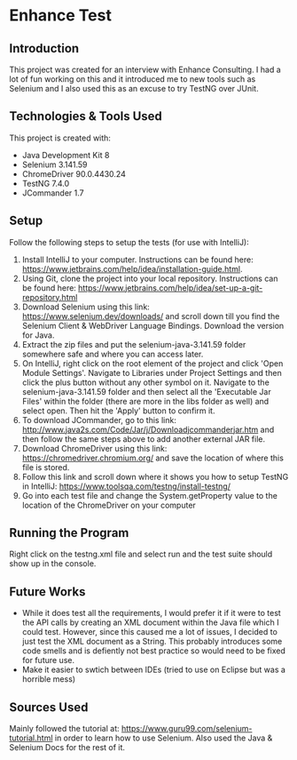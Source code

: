 # Enhance Test

## Introduction
This project was created for an interview with Enhance Consulting. I had a lot of fun working on this and it introduced me to new tools such as Selenium and I also used this as an excuse to try TestNG over JUnit. 

## Technologies & Tools Used
This project is created with:
* Java Development Kit 8
* Selenium 3.141.59
* ChromeDriver 90.0.4430.24
* TestNG 7.4.0
* JCommander 1.7

## Setup
Follow the following steps to setup the tests (for use with IntelliJ):
1. Install IntelliJ to your computer. Instructions can be found here: https://www.jetbrains.com/help/idea/installation-guide.html.
2. Using Git, clone the project into your local repository. Instructions can be found here: https://www.jetbrains.com/help/idea/set-up-a-git-repository.html
3. Download Selenium using this link: https://www.selenium.dev/downloads/ and scroll down till you find the Selenium Client & WebDriver Language Bindings. Download the version for Java. 
4. Extract the zip files and put the selenium-java-3.141.59 folder somewhere safe and where you can access later.
5. On IntelliJ, right click on the root element of the project and click 'Open Module Settings'. Navigate to Libraries under Project Settings and then click the plus button without any other symbol on it. Navigate to the selenium-java-3.141.59 folder and then select all the 'Executable Jar Files' within the folder (there are more in the libs folder as well) and select open. Then hit the 'Apply' button to confirm it. 
6. To download JCommander, go to this link: http://www.java2s.com/Code/Jar/j/Downloadjcommanderjar.htm and then follow the same steps above to add another external JAR file.
7. Download ChromeDriver using this link: https://chromedriver.chromium.org/ and save the location of where this file is stored.
8. Follow this link and scroll down where it shows you how to setup TestNG in IntelliJ: https://www.toolsqa.com/testng/install-testng/
9. Go into each test file and change the System.getProperty value to the location of the ChromeDriver on your computer

## Running the Program
Right click on the testng.xml file and select run and the test suite should show up in the console.

## Future Works
* While it does test all the requirements, I would prefer it if it were to test the API calls by creating an XML document within the Java file which I could test. However, since this caused me a lot of issues, I decided to just test the XML document as a String. This probably introduces some code smells and is defiently not best practice so would need to be fixed for future use.
* Make it easier to swtich between IDEs (tried to use on Eclipse but was a horrible mess)

## Sources Used
Mainly followed the tutorial at: https://www.guru99.com/selenium-tutorial.html in order to learn how to use Selenium. Also used the Java & Selenium Docs for the rest of it.
